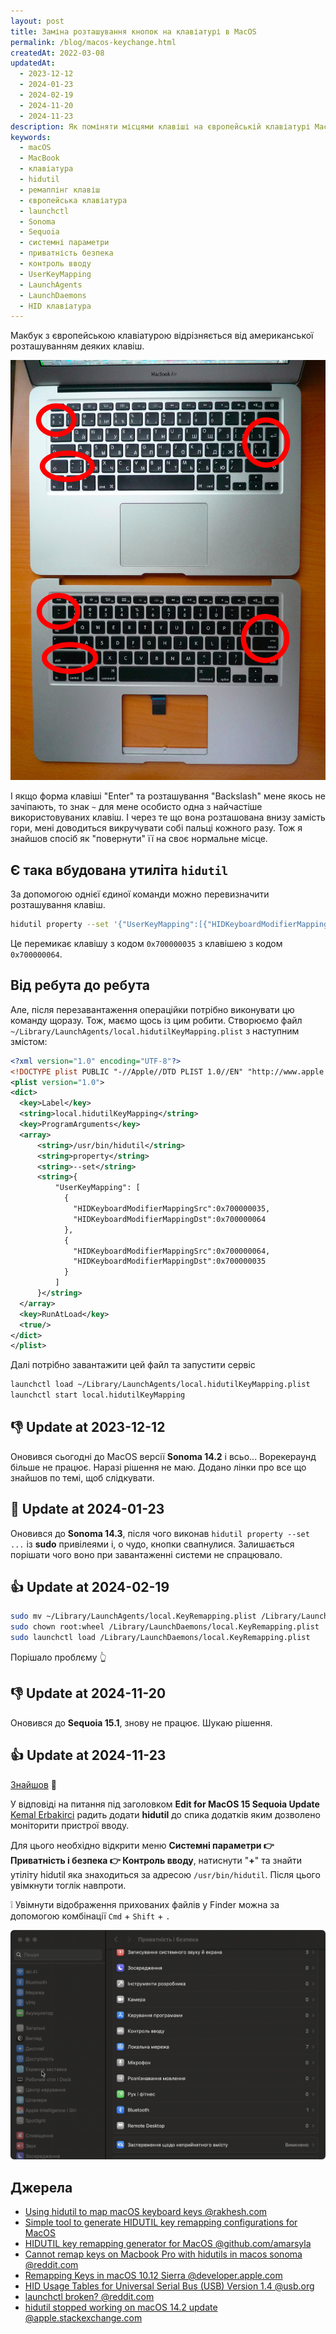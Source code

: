 ```yaml
---
layout: post
title: Заміна розташування кнопок на клавіатурі в MacOS
permalink: /blog/macos-keychange.html
createdAt: 2022-03-08
updatedAt:
  - 2023-12-12
  - 2024-01-23
  - 2024-02-19
  - 2024-11-20
  - 2024-11-23
description: Як поміняти місцями клавіші на європейській клавіатурі MacBook використовуючи вбудовану утиліту hidutil.
keywords:
  - macOS
  - MacBook
  - клавіатура
  - hidutil
  - ремаппінг клавіш
  - європейська клавіатура
  - launchctl
  - Sonoma
  - Sequoia
  - системні параметри
  - приватність безпека
  - контроль вводу
  - UserKeyMapping
  - LaunchAgents
  - LaunchDaemons
  - HID клавіатура
---
```


Макбук з європейською клавіатурою відрізняється від американської розташуванням деяких клавіш.

![EU vs. US keyboard](assets/img/macos-keyboards-layout.jpg)

І якщо форма клавіші "Enter" та розташування "Backslash" мене якось не зачіпають, то знак `~` для мене особисто одна з найчастіше використовуваних клавіш. І через те що вона розташована внизу замість гори, мені доводиться викручувати собі пальці кожного разу. Тож я знайшов спосіб як "повернути" її на своє нормальне місце.

<!--more-->

## Є така вбудована утиліта `​​hidutil`

За допомогою однієї єдиної команди можно перевизначити розташування клавіш.

```sh
hidutil property --set '{"UserKeyMapping":[{"HIDKeyboardModifierMappingSrc":0x700000035,"HIDKeyboardModifierMappingDst":0x700000064},{"HIDKeyboardModifierMappingSrc":0x700000064,"HIDKeyboardModifierMappingDst":0x700000035}]}'
```

Це перемикає клавішу з кодом `0x700000035` з клавішею з кодом `0x700000064`.

## Від ребута до ребута

Але, після перезавантаження операційки потрібно виконувати цю команду щоразу. Тож, маємо щось із цим робити.
Створюємо файл `~/Library/LaunchAgents/local.hidutilKeyMapping.plist` з наступним змістом:

```xml
<?xml version="1.0" encoding="UTF-8"?>
<!DOCTYPE plist PUBLIC "-//Apple//DTD PLIST 1.0//EN" "http://www.apple.com/DTDs/PropertyList-1.0.dtd">
<plist version="1.0">
<dict>
  <key>Label</key>
  <string>local.hidutilKeyMapping</string>
  <key>ProgramArguments</key>
  <array>
      <string>/usr/bin/hidutil</string>
      <string>property</string>
      <string>--set</string>
      <string>{
          "UserKeyMapping": [
            {
              "HIDKeyboardModifierMappingSrc":0x700000035,
              "HIDKeyboardModifierMappingDst":0x700000064
            },
            {
              "HIDKeyboardModifierMappingSrc":0x700000064,
              "HIDKeyboardModifierMappingDst":0x700000035
            }
          ]
      }</string>
  </array>
  <key>RunAtLoad</key>
  <true/>
</dict>
</plist>
```

Далі потрібно завантажити цей файл та запустити сервіс

```sh
launchctl load ~/Library/LaunchAgents/local.hidutilKeyMapping.plist
launchctl start local.hidutilKeyMapping
```

## 👎 Update at 2023-12-12

Оновився сьогодні до MacOS версії **Sonoma 14.2** і всьо... Ворекераунд більше не працює. Наразі рішення не маю. Додано лінки про все що знайшов по темі, щоб слідкувати.

## 🤨 Update at 2024-01-23

Оновився до **Sonoma 14.3**, після чого виконав `hidutil property --set ...` із **sudo** привілеями і, о чудо, кнопки свапнулися. Залишається порішати чого воно при завантаженні системи не спрацювало.

## 👍 Update at 2024-02-19

```sh
sudo mv ~/Library/LaunchAgents/local.KeyRemapping.plist /Library/LaunchDaemons/
sudo chown root:wheel /Library/LaunchDaemons/local.KeyRemapping.plist
sudo launchctl load /Library/LaunchDaemons/local.KeyRemapping.plist
```

Порішало проблєму 👆

## 👎 Update at 2024-11-20

Оновився до **Sequoia 15.1**, знову не працює. Шукаю рішення.

## 👍 Update at 2024-11-23

[Знайшов](https://apple.stackexchange.com/questions/467341/hidutil-stopped-working-on-macos-14-2-update#answer-470622:~:text=Edit%20for%20MacOS%2015%20Sequoia%20Update) 🚀

У відповіді на питання під заголовком **Edit for MacOS 15 Sequoia Update** [Kemal Erbakirci](https://apple.stackexchange.com/users/383122/kemal-erbakirci) радить додати **hidutil** до спика додатків яким дозволено моніторити пристрої вводу.

Для цього необхідно відкрити меню **Системні параметри 👉 Приватність і безпека 👉 Контроль вводу**, натиснути "**+**" та знайти утіліту hidutil яка знаходиться за адресою `/usr/bin/hidutil`. Після цього увімкнути тоглік навпроти.

❕ Увімнути відображення прихованих файлів у Finder можна за допомогою комбінації `Cmd` + `Shift` + `.`

![Системні параметри -> Приватність і безпека -> Контроль вводу](assets/2024-11-23-16.39.21.gif)

## Джерела

- [Using hidutil to map macOS keyboard keys @rakhesh.com](https://rakhesh.com/mac/using-hidutil-to-map-macos-keyboard-keys/)
- [Simple tool to generate HIDUTIL key remapping configurations for MacOS](https://hidutil-generator.netlify.app/)
- [HIDUTIL key remapping generator for MacOS @github.com/amarsyla](https://github.com/amarsyla/hidutil-key-remapping-generator)
- [Cannot remap keys on Macbook Pro with hidutils in macos sonoma @reddit.com](https://www.reddit.com/r/MacOS/comments/18g4vxn/cannot_remap_keys_on_macbook_pro_with_hidutils_in/)
- [Remapping Keys in macOS 10.12 Sierra @developer.apple.com](https://developer.apple.com/library/archive/technotes/tn2450/_index.html)
- [HID Usage Tables for Universal Serial Bus (USB) Version 1.4 @usb.org](https://www.usb.org/sites/default/files/hut1_4.pdf)
- [launchctl broken? @reddit.com](https://www.reddit.com/r/MacOS/comments/kbko61/comment/gpv2to1/)
- [hidutil stopped working on macOS 14.2 update @apple.stackexchange.com](https://apple.stackexchange.com/questions/467341/hidutil-stopped-working-on-macos-14-2-update)
